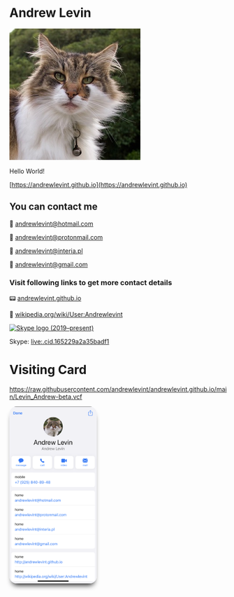 # Andrew Levin

![Andrew Levin](/cat-300x300.jpg)

Hello World!


[https://andrewlevint.github.io](https://andrewlevint.github.io)




## You can contact me

📧 [andrewlevint@hotmail.com](mailto:andrewlevint@hotmail.com)

📧 [andrewlevint@protonmail.com](mailto:andrewlevint@protonmail.com)

📧 [andrewlevint@interia.pl](mailto:andrewlevint@interia.pl)

📧 [andrewlevint@gmail.com](mailto:andrewlevint@gmail.com)



### Visit following links to get more contact details


📟 [andrewlevint.github.io]( https://andrewlevint.github.io/)


🔮 [wikipedia.org/wiki/User:Andrewlevint](https://en.wikipedia.org/wiki/User:Andrewlevint)



<a title="Skype Technologies, Public domain, via Wikimedia Commons" href="https://commons.wikimedia.org/wiki/File:Skype_logo_(2019%E2%80%93present).svg"><img width="32" alt="Skype logo (2019–present)" src="https://upload.wikimedia.org/wikipedia/commons/thumb/6/60/Skype_logo_%282019%E2%80%93present%29.svg/32px-Skype_logo_%282019%E2%80%93present%29.svg.png"></a>

Skype: [live:.cid.165229a2a35badf1](https://join.skype.com/invite/KdXPOEhFGPHe)












# Visiting Card

https://raw.githubusercontent.com/andrewlevint/andrewlevint.github.io/main/Levin_Andrew-beta.vcf

<a style="" src="https://raw.githubusercontent.com/andrewlevint/andrewlevint.github.io/main/Levin_Andrew-beta.vcf">
  <img src="/visiting-card-preview-beta.png" alt="visiting-card-preview-beta" style="width:200px;
                                                                                     border-radius: 1rem;
                                                                                     -webkit-box-shadow: 0px 10px 13px -7px #000000, 9px 45px 0px 0px rgba(0,0,0,0);
                                                                                     box-shadow: 0px 10px 13px -7px #000000, 9px 45px 0px 0px rgba(0,0,0,0);">
</a>


